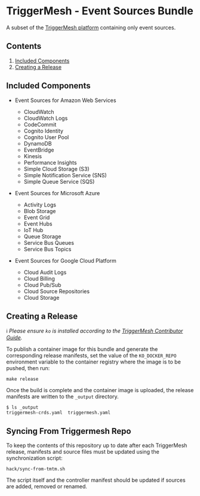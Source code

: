 # TriggerMesh - Event Sources Bundle

A subset of the [TriggerMesh platform][tm-repo] containing only event sources.

## Contents

1. [Included Components](#included-components)
1. [Creating a Release](#creating-a-release)

## Included Components

- Event Sources for Amazon Web Services
  - CloudWatch
  - CloudWatch Logs
  - CodeCommit
  - Cognito Identity
  - Cognito User Pool
  - DynamoDB
  - EventBridge
  - Kinesis
  - Performance Insights
  - Simple Cloud Storage (S3)
  - Simple Notification Service (SNS)
  - Simple Queue Service (SQS)

- Event Sources for Microsoft Azure
  - Activity Logs
  - Blob Storage
  - Event Grid
  - Event Hubs
  - IoT Hub
  - Queue Storage
  - Service Bus Queues
  - Service Bus Topics

- Event Sources for Google Cloud Platform
  - Cloud Audit Logs
  - Cloud Billing
  - Cloud Pub/Sub
  - Cloud Source Repositories
  - Cloud Storage

## Creating a Release

:information_source: _Please ensure `ko` is installed according to the [TriggerMesh Contributor Guide][tm-contrib-ko]._

To publish a container image for this bundle and generate the corresponding release manifests, set the value of the
`KO_DOCKER_REPO` environment variable to the container registry where the image is to be pushed, then run:

```
make release
```

Once the build is complete and the container image is uploaded, the release manifests are written to the `_output`
directory.

```console
$ ls _output
triggermesh-crds.yaml  triggermesh.yaml
```

## Syncing From Triggermesh Repo

To keep the contents of this repository up to date after each TriggerMesh release, manifests and source files must be updated using the synchronization script:

```console
hack/sync-from-tmtm.sh
```

The script itself and the controller manifest should be updated if sources are added, removed or renamed.

[tm-repo]: https://github.com/triggermesh/triggermesh
[tm-contrib-ko]: https://github.com/triggermesh/triggermesh/blob/main/CONTRIBUTING.md#ko
